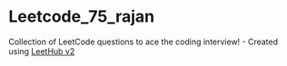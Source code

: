 # Leetcode_75_rajan
Collection of LeetCode questions to ace the coding interview! - Created using [LeetHub v2](https://github.com/arunbhardwaj/LeetHub-2.0)
